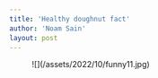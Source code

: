 ```yaml
---
title: 'Healthy doughnut fact'
author: 'Noam Sain'
layout: post
---
```


<figure class="wp-block-image size-full">![](/assets/2022/10/funny11.jpg)</figure>